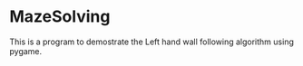 # MazeSolving

This is a program to demostrate the Left hand wall following algorithm using pygame.
